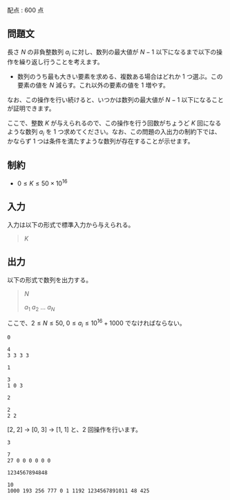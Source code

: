配点 : $600$ 点

## 問題文

長さ $N$ の非負整数列 $a_i$ に対し、数列の最大値が $N-1$ 以下になるまで以下の操作を繰り返し行うことを考えます。

- 数列のうち最も大きい要素を求める、複数ある場合はどれか $1$ つ選ぶ。この要素の値を $N$ 減らす。これ以外の要素の値を $1$ 増やす。

なお、この操作を行い続けると、いつかは数列の最大値が $N-1$ 以下になることが証明できます。

ここで、整数 $K$ が与えられるので、この操作を行う回数がちょうど $K$ 回になるような数列 $a_i$ を $1$ つ求めてください。なお、この問題の入出力の制約下では、かならず $1$ つは条件を満たすような数列が存在することが示せます。

## 制約

- $0 \leq K \leq 50 \times 10^{16}$

## 入力

入力は以下の形式で標準入力から与えられる。

> $K$

## 出力

以下の形式で数列を出力する。

> $N$
> 
> $a_1$ $a_2$ ... $a_N$

ここで、$2 \leq N \leq 50,$ $0 \leq a_i \leq 10^{16} + 1000$ でなければならない。

```input1
0
```

```output1
4
3 3 3 3
```

```input2
1
```

```output2
3
1 0 3
```

```input3
2
```

```output3
2
2 2
```

[2, 2] -&gt; [0, 3] -&gt; [1, 1] と、$2$ 回操作を行います。

```input4
3
```

```output4
7
27 0 0 0 0 0 0
```

```input5
1234567894848
```

```output5
10
1000 193 256 777 0 1 1192 1234567891011 48 425
```